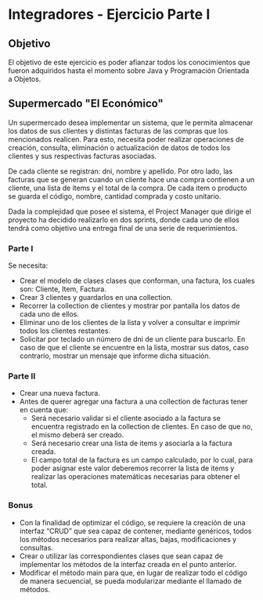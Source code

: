 # Integradores - Ejercicio Parte I

## Objetivo
El objetivo de este ejercicio es poder afianzar todos los conocimientos que fueron adquiridos hasta el momento sobre Java y Programación Orientada a Objetos.

## Supermercado "El Económico"

Un supermercado desea implementar un sistema, que le permita almacenar los datos de sus clientes y distintas facturas de las compras que los mencionados realicen. Para esto,  necesita poder realizar operaciones de creación, consulta, eliminación o actualización de datos de  todos los clientes y sus respectivas facturas asociadas.

De cada cliente se registran: dni, nombre y apellido. Por otro lado, las facturas que se generan cuando un cliente hace una compra contienen a un cliente, una lista de ítems y el total de la compra. De cada item o producto se guarda el código, nombre, cantidad comprada y costo unitario.

Dada la complejidad que posee el sistema, el Project Manager que dirige el proyecto ha decidido realizarlo en dos sprints, donde cada uno de ellos tendrá como objetivo una entrega final de una serie de requerimientos.

### Parte I

Se necesita:

- Crear el modelo de clases clases que conforman, una factura, los cuales son: Cliente, Item, Factura.
- Crear 3 clientes y guardarlos en una collection.
- Recorrer la collection de clientes y mostrar por pantalla los datos de cada uno de ellos.
- Eliminar uno de los clientes de la lista y volver a consultar e imprimir todos los clientes restantes.
- Solicitar por teclado un número de dni de un cliente para buscarlo. En caso de que el cliente se encuentre en la lista, mostrar sus datos, caso contrario, mostrar un mensaje que informe dicha situación.

### Parte II

- Crear una nueva factura.
- Antes de querer agregar una factura a una collection de facturas tener en cuenta que:
  - Será necesario validar si el cliente asociado a la factura se encuentra registrado en la collection de clientes. En caso de que no, el mismo deberá ser creado.
  - Será necesario crear una lista de items y asociarla a la factura creada.
  - El campo total de la factura es un campo calculado, por lo cual, para poder asignar este valor deberemos recorrer la lista de items y realizar las operaciones matemáticas necesarias para obtener el total.

### Bonus

- Con la finalidad de optimizar el código, se requiere la creación de una interfaz “CRUD” que sea capaz de contener, mediante genéricos, todos los métodos necesarios para realizar altas, bajas, modificaciones y consultas.
- Crear o utilizar las correspondientes clases que sean capaz de implementar los métodos de la interfaz creada en el punto anterior.
- Modificar el método main para que, en lugar de realizar todo el código de manera secuencial, se pueda modularizar mediante el llamado de métodos.
